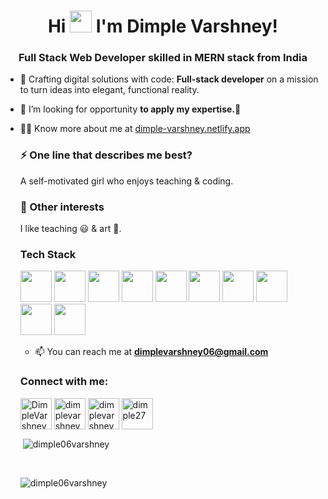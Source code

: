 <h1 align="center">Hi <img src="https://media.tenor.com/mk8OfEi_aV4AAAAC/waving-hello.gif" width="35"> I'm Dimple Varshney!</h1>
<h3 align="center">Full Stack Web Developer skilled in MERN stack from India</h3>

- 🔭 Crafting digital solutions with code: **Full-stack developer** on a mission to turn ideas into elegant, functional reality.

- 🤝 I’m looking for opportunity **to apply my expertise.🌻**

- 👨‍💻 Know more about me at [dimple-varshney.netlify.app](https://dimple-varshney.netlify.app/)

  ### ⚡ One line that describes me best? 
  A self-motivated girl who enjoys teaching & coding.
  
  ### 👯 Other interests
  I like teaching :smiley: & art :art:.
  
  <h3>Tech Stack</h3>
  <p>
  <img width="50px" height="50px" src="https://img.icons8.com/?size=512&id=20909&format=png" />
  <img width="50px" height="50px" src="https://img.icons8.com/?size=512&id=21278&format=png"/>
  <img width="50px" height="50px" src="https://img.icons8.com/?size=512&id=108784&format=png"/>
  <img width="50px" height="50px" src="https://img.icons8.com/?size=512&id=hsPbhkOH4FMe&format=png"/>
  <img width="50px" height="50px" src="https://img.icons8.com/?size=512&id=asWSSTBrDlTW&format=png" />
  <img width="50px" height="50px" src="https://img.icons8.com/?size=512&id=jD-fJzVguBmw&format=png"/>
  <img width="50px" height="50px" src="https://img.icons8.com/?size=512&id=74402&format=png"/>
  <img width="50px" height="50px" src="https://img.icons8.com/?size=512&id=9ESZMOeUioJS&format=png"/>
  <img width="50px" height="50px" src="https://img.icons8.com/?size=512&id=21895&format=png"/>
  <img width="50px" height="50px" src="https://img.icons8.com/?size=512&id=uJM6fQYqDaZK&format=png"/>
    
    </p>

    - 📫 You can reach me at **dimplevarshney06@gmail.com**

    <h3 align="left">Connect with me:</h3>
    <p align="left">
    <a href="https://twitter.com/DimpleVarshney9" target="blank"><img align="center" width="50" height="50" src="https://img.icons8.com/?size=512&id=13963&format=png" alt="DimpleVarshney9" height="50" width="50" /></a>
    <a href="https://www.linkedin.com/in/dimple-varshney-497a57186/" target="blank"><img align="center" width="50" height="50" src="https://img.icons8.com/?size=512&id=114445&format=png" alt="dimplevarshney" height="50px" width="50px" /></a>  
    <a href="https://www.hackerrank.com/Dimple_27" target="blank"><img align="center" src="https://img.icons8.com/?size=512&id=mT2bzIQRdfpR&format=png" alt="dimplevarshney" height="50" width="50" /></a>  
    <a href="https://leetcode.com/dimple27/" target="blank"><img align="center" src="https://assets.leetcode.com/users/leetcode/avatar_1568224780.png" alt="dimple27" height="50" width="50" /></a>
    </p>

    <p>&nbsp;<img align="center" src="https://github-readme-stats.vercel.app/api?username=dimple06varshney&show_icons=true&locale=en" alt="dimple06varshney" /></p>
    <br/>
    <p><img align="left" src="https://github-readme-stats.vercel.app/api/top-langs?username=dimple06varshney&show_icons=true&locale=en&layout=compact" alt="dimple06varshney" /></p>


